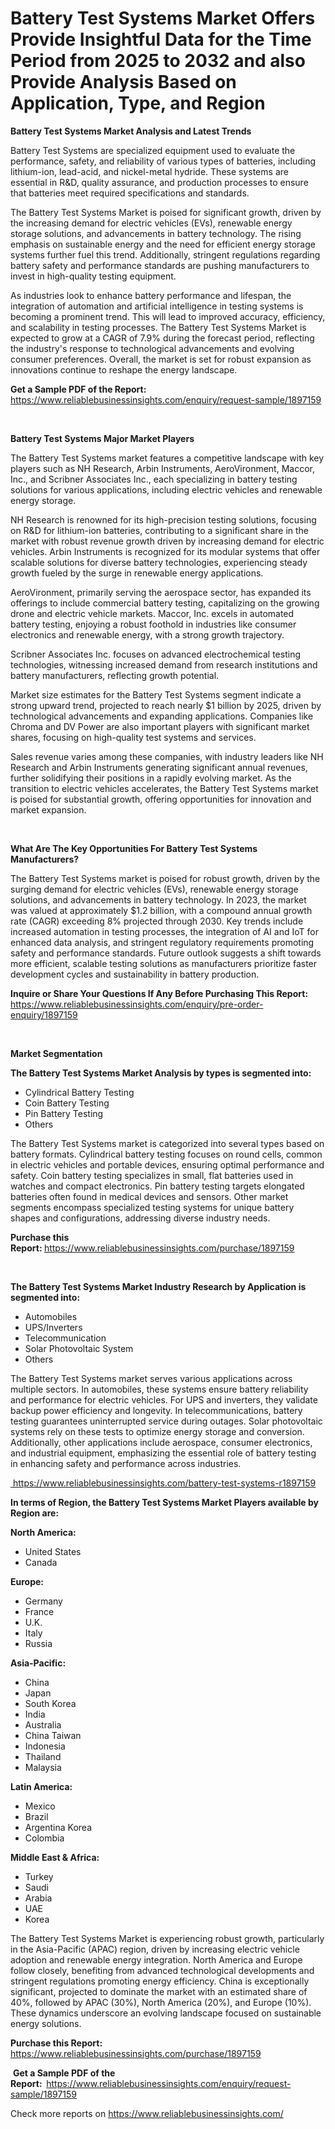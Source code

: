 <p><h1>Battery Test Systems Market Offers Provide Insightful Data for the Time Period from 2025 to 2032 and also Provide Analysis Based on Application, Type, and Region</h1></p><p><strong>Battery Test Systems Market Analysis and Latest Trends</strong></p>
<p><p>Battery Test Systems are specialized equipment used to evaluate the performance, safety, and reliability of various types of batteries, including lithium-ion, lead-acid, and nickel-metal hydride. These systems are essential in R&D, quality assurance, and production processes to ensure that batteries meet required specifications and standards.</p><p>The Battery Test Systems Market is poised for significant growth, driven by the increasing demand for electric vehicles (EVs), renewable energy storage solutions, and advancements in battery technology. The rising emphasis on sustainable energy and the need for efficient energy storage systems further fuel this trend. Additionally, stringent regulations regarding battery safety and performance standards are pushing manufacturers to invest in high-quality testing equipment.</p><p>As industries look to enhance battery performance and lifespan, the integration of automation and artificial intelligence in testing systems is becoming a prominent trend. This will lead to improved accuracy, efficiency, and scalability in testing processes. The Battery Test Systems Market is expected to grow at a CAGR of 7.9% during the forecast period, reflecting the industry's response to technological advancements and evolving consumer preferences. Overall, the market is set for robust expansion as innovations continue to reshape the energy landscape.</p></p>
<p><strong>Get a Sample PDF of the Report:&nbsp;</strong> <a href="https://www.reliablebusinessinsights.com/enquiry/request-sample/1897159?utm_campaign=3077&utm_medium=2&utm_source=Github&utm_content=ia&utm_term=11042025&utm_id=battery-test-systems">https://www.reliablebusinessinsights.com/enquiry/request-sample/1897159</a></p>
<p>&nbsp;</p>
<p><strong>Battery Test Systems Major Market Players</strong></p>
<p><p>The Battery Test Systems market features a competitive landscape with key players such as NH Research, Arbin Instruments, AeroVironment, Maccor, Inc., and Scribner Associates Inc., each specializing in battery testing solutions for various applications, including electric vehicles and renewable energy storage.</p><p>NH Research is renowned for its high-precision testing solutions, focusing on R&D for lithium-ion batteries, contributing to a significant share in the market with robust revenue growth driven by increasing demand for electric vehicles. Arbin Instruments is recognized for its modular systems that offer scalable solutions for diverse battery technologies, experiencing steady growth fueled by the surge in renewable energy applications.</p><p>AeroVironment, primarily serving the aerospace sector, has expanded its offerings to include commercial battery testing, capitalizing on the growing drone and electric vehicle markets. Maccor, Inc. excels in automated battery testing, enjoying a robust foothold in industries like consumer electronics and renewable energy, with a strong growth trajectory.</p><p>Scribner Associates Inc. focuses on advanced electrochemical testing technologies, witnessing increased demand from research institutions and battery manufacturers, reflecting growth potential.</p><p>Market size estimates for the Battery Test Systems segment indicate a strong upward trend, projected to reach nearly $1 billion by 2025, driven by technological advancements and expanding applications. Companies like Chroma and DV Power are also important players with significant market shares, focusing on high-quality test systems and services.</p><p>Sales revenue varies among these companies, with industry leaders like NH Research and Arbin Instruments generating significant annual revenues, further solidifying their positions in a rapidly evolving market. As the transition to electric vehicles accelerates, the Battery Test Systems market is poised for substantial growth, offering opportunities for innovation and market expansion.</p></p>
<p>&nbsp;</p>
<p><strong>What Are The Key Opportunities For Battery Test Systems Manufacturers?</strong></p>
<p><p>The Battery Test Systems market is poised for robust growth, driven by the surging demand for electric vehicles (EVs), renewable energy storage solutions, and advancements in battery technology. In 2023, the market was valued at approximately $1.2 billion, with a compound annual growth rate (CAGR) exceeding 8% projected through 2030. Key trends include increased automation in testing processes, the integration of AI and IoT for enhanced data analysis, and stringent regulatory requirements promoting safety and performance standards. Future outlook suggests a shift towards more efficient, scalable testing solutions as manufacturers prioritize faster development cycles and sustainability in battery production.</p></p>
<p><strong>Inquire or Share Your Questions If Any Before Purchasing This Report:</strong> <a href="https://www.reliablebusinessinsights.com/enquiry/pre-order-enquiry/1897159?utm_campaign=3077&utm_medium=2&utm_source=Github&utm_content=ia&utm_term=11042025&utm_id=battery-test-systems">https://www.reliablebusinessinsights.com/enquiry/pre-order-enquiry/1897159</a></p>
<p>&nbsp;</p>
<p><strong>Market Segmentation</strong></p>
<p><strong>The Battery Test Systems Market Analysis by types is segmented into:</strong></p>
<p><ul><li>Cylindrical Battery Testing</li><li>Coin Battery Testing</li><li>Pin Battery Testing</li><li>Others</li></ul></p>
<p><p>The Battery Test Systems market is categorized into several types based on battery formats. Cylindrical battery testing focuses on round cells, common in electric vehicles and portable devices, ensuring optimal performance and safety. Coin battery testing specializes in small, flat batteries used in watches and compact electronics. Pin battery testing targets elongated batteries often found in medical devices and sensors. Other market segments encompass specialized testing systems for unique battery shapes and configurations, addressing diverse industry needs.</p></p>
<p><strong>Purchase this Report:&nbsp;</strong><a href="https://www.reliablebusinessinsights.com/purchase/1897159?utm_campaign=3077&utm_medium=2&utm_source=Github&utm_content=ia&utm_term=11042025&utm_id=battery-test-systems">https://www.reliablebusinessinsights.com/purchase/1897159</a></p>
<p>&nbsp;</p>
<p><strong>The Battery Test Systems Market Industry Research by Application is segmented into:</strong></p>
<p><ul><li>Automobiles</li><li>UPS/Inverters</li><li>Telecommunication</li><li>Solar Photovoltaic System</li><li>Others</li></ul></p>
<p><p>The Battery Test Systems market serves various applications across multiple sectors. In automobiles, these systems ensure battery reliability and performance for electric vehicles. For UPS and inverters, they validate backup power efficiency and longevity. In telecommunications, battery testing guarantees uninterrupted service during outages. Solar photovoltaic systems rely on these tests to optimize energy storage and conversion. Additionally, other applications include aerospace, consumer electronics, and industrial equipment, emphasizing the essential role of battery testing in enhancing safety and performance across industries.</p></p>
<p><a href="https://www.reliablebusinessinsights.com/battery-test-systems-r1897159?utm_campaign=3077&utm_medium=2&utm_source=Github&utm_content=ia&utm_term=11042025&utm_id=battery-test-systems">&nbsp;https://www.reliablebusinessinsights.com/battery-test-systems-r1897159</a></p>
<p><strong>In terms of Region, the Battery Test Systems Market Players available by Region are:</strong></p>
<p>
    <p> <strong> North America: </strong>
        <ul>
            <li>United States</li>
            <li>Canada</li>
        </ul>
        </p> 
    <p> <strong> Europe: </strong>
        <ul>
            <li>Germany</li>
            <li>France</li>
            <li>U.K.</li>
            <li>Italy</li>
            <li>Russia</li>
        </ul>
        </p> 
    <p> <strong> Asia-Pacific: </strong>
        <ul>
            <li>China</li>
            <li>Japan</li>
            <li>South Korea</li>
            <li>India</li>
            <li>Australia</li>
            <li>China Taiwan</li>
            <li>Indonesia</li>
            <li>Thailand</li>
            <li>Malaysia</li>
        </ul>
        </p> 
    <p> <strong> Latin America: </strong>
        <ul>
            <li>Mexico</li>
            <li>Brazil</li>
            <li>Argentina Korea</li>
            <li>Colombia</li>
        </ul>
        </p> 
    <p> <strong> Middle East & Africa: </strong>
        <ul>
            <li>Turkey</li>
            <li>Saudi</li>
            <li>Arabia</li>
            <li>UAE</li>
            <li>Korea</li>
        </ul>
    </p>
    </p>
<p><p>The Battery Test Systems Market is experiencing robust growth, particularly in the Asia-Pacific (APAC) region, driven by increasing electric vehicle adoption and renewable energy integration. North America and Europe follow closely, benefiting from advanced technological developments and stringent regulations promoting energy efficiency. China is exceptionally significant, projected to dominate the market with an estimated share of 40%, followed by APAC (30%), North America (20%), and Europe (10%). These dynamics underscore an evolving landscape focused on sustainable energy solutions.</p></p>
<p><strong>Purchase this Report: </strong><a href="https://www.reliablebusinessinsights.com/purchase/1897159?utm_campaign=3077&utm_medium=2&utm_source=Github&utm_content=ia&utm_term=11042025&utm_id=battery-test-systems">https://www.reliablebusinessinsights.com/purchase/1897159</a></p>
<p>&nbsp;<strong>Get a Sample PDF of the Report:&nbsp;&nbsp;</strong><a href="https://www.reliablebusinessinsights.com/enquiry/request-sample/1897159?utm_campaign=3077&utm_medium=2&utm_source=Github&utm_content=ia&utm_term=11042025&utm_id=battery-test-systems">https://www.reliablebusinessinsights.com/enquiry/request-sample/1897159</a></p>
<p><strong></strong></p>
<p>Check more reports on <a href="https://www.reliablebusinessinsights.com/?utm_campaign=3077&utm_medium=2&utm_source=Github&utm_content=ia&utm_term=11042025&utm_id=battery-test-systems">https://www.reliablebusinessinsights.com/</a></p>